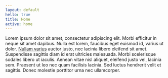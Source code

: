 ```yaml
---
layout: default
hello: true
title: Home
active: home
---
```

<div class="fixed-container">
    <p>Lorem ipsum dolor sit amet, consectetur adipiscing elit. Morbi efficitur in neque sit amet dapibus. Nulla est lorem, faucibus eget euismod id, varius ut dolor. <a href="#">Nullam varius</a> auctor justo, nec lacinia libero eleifend sit amet. Suspendisse sagittis diam id erat ultricies malesuada. Morbi scelerisque sodales libero ut iaculis. Aenean vitae nisl aliquet, eleifend justo vel, lacinia sem. Praesent ut leo nec quam facilisis lacinia. Sed luctus hendrerit velit et sagittis. Donec molestie porttitor urna nec ullamcorper.</p>
</div>
